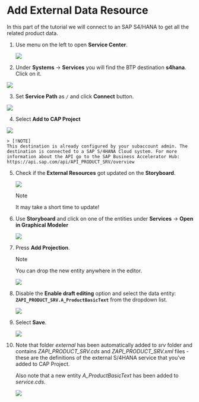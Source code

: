 # Add External Data Resource  

In this part of the tutorial we will connect to an SAP S4/HANA to get all the related product data.

1. Use menu on the left to open **Service Center**.

    ![](./images/251-4_Screenshot_36.png)

2. Under  **Systems** -> **Services** you will find the BTP destination **s4hana**. Click on it.

![](vx_images/319310789511843.png)

3. Set **Service Path** as `/` and click **Connect** button.

![](vx_images/264542077123251.png)

4. Select **Add to CAP Project**

![](vx_images/295740595321692.png)


    

    > [!NOTE]
    This destination is already configured by your subaccount admin. The destination is connected to a SAP S/4HANA Cloud system. For more information about the API go to the SAP Business Accelerator Hub: https://api.sap.com/api/API_PRODUCT_SRV/overview

5. Check if the **External Resources** got updated on the **Storyboard**.

    ![](./images/251-5_Screenshot_38.png)

    > [!NOTE]
    It may take a short time to update!

6.  Use **Storyboard** and click on one of the entities under **Services** -> **Open in Graphical Modeler**

    ![](./images/251-4_Screenshot_25.png)

7. Press **Add Projection**.

    >[!NOTE]
    You can drop the new entity anywhere in the editor.

    ![](./images/251-5_Screenshot_39.png)

8. Disable the **Enable draft editing** option and select the data entity: **`ZAPI_PRODUCT_SRV.A_ProductBasicText`** from the dropdown list.

    ![](./images/251-5_Screenshot_40.png)

9.  Select **Save**.

    ![](./images/251-5_Screenshot_41.png)

10. Note that folder *external* has been automatically added to *srv* folder and contains *ZAPI_PRODUCT_SRV.cds* and *ZAPI_PRODUCT_SRV.xml* files - these are the definitions of the external S/4HANA service that you've added to CAP Project.

    Also note that a new entity *A_ProductBasicText* has been added to *service.cds*.

    ![](./images/42.png)
